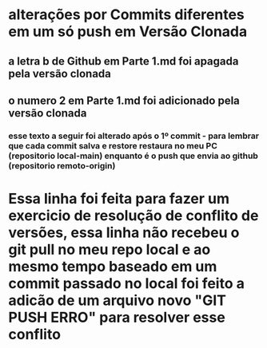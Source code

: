 # alterações por Commits diferentes em um só push em Versão Clonada
## a letra b de Github em Parte 1.md foi apagada pela versão clonada
## o numero 2 em Parte 1.md foi adicionado pela versão clonada

### esse texto a seguir foi alterado após o 1º commit - para lembrar que cada commit salva e restore restaura no meu PC (repositorio local-main) enquanto é o push que envia ao github (repositorio remoto-origin)

# Essa linha foi feita para fazer um exercicio de resolução de conflito de versões, essa linha não recebeu o git pull no meu repo local e ao mesmo tempo baseado em um commit passado no local foi feito a adicão de um arquivo novo "GIT PUSH ERRO" para resolver esse conflito

